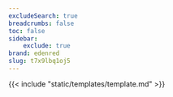 ```yaml
---
excludeSearch: true
breadcrumbs: false
toc: false
sidebar:
    exclude: true
brand: edenred
slug: t7x9lbq1oj5
---
```

{{< include "static/templates/template.md" >}}